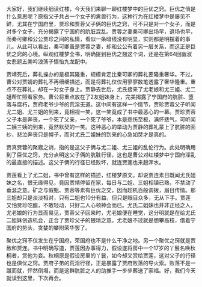
大家好，我们继续细读红楼，今天我们来聊一聊红楼梦中的巨优之窍。巨优之俏是什么意思呢？原指父子共占一个女子的禽兽行为，这种行为在红楼梦中是屡见不鲜，尤其在宁国府里，贾珍和贾蓉父子俩的巨优之窍，可不只是对一个女子，而是对多个女子，充分揭露了宁国府的肮脏混乱。贾蓉之妻秦可卿出场早，退场也早，而秦可卿和公公贾珍之间的私情，看似一条暗线没有明显，实则都是明摆着的事儿。从此可以看出，秦可卿虽是贾蓉之妻，却和公公有着另一层关系，而这正是巨优之窍的心境。纵观红楼梦全书，明确提到巨优之翘这个词，还是在第64回幽淑女悲题五美吟浪荡子情怡九龙配中。

贾靖死后，葬礼操办的是极其隆重，规模肯定比秦可卿的葬礼要隆重奢华。不过，曹公对贾婧的葬礼不再细细描述，而是将葬礼仅仅用寥寥数笔透露了奢华隆重。重点不在葬礼，却在一对女子身上。贾静去世后，尤氏接来了尤老娘和尤三姐、尤二姐帮忙照看家务。曹公将重点放在了2友姐妹身上，完美揭露了宁国府的肮脏、堕落与腐朽，贾府老爷少爷的荒淫无道。这中间有这样一个情节，贾珍贾蓉父子听闻尤二姐、尤三姐的到来，竟相视一笑，这一笑竟成了书中最恶心的一幕。贾珍贾蓉父子本是奔丧，一个死了父亲，一个死了爷爷，本是悲伤至极，满怀悲气，可听闻二姨三姨的到来，竟然默契的一笑。这种恶心的举动为贾静的葬礼蒙上了肮脏的面纱，悲泣奔丧只是幌子，而对尤氏二姐妹的到来的心急如焚才是真的。

贾真贾蓉的聚麀之诮，指的是这父子俩与尤二姐、尤三姐的乱伦行为。此处明确用到了巨优之窍，充分点明这父子俩的肮脏行径，这也是曹公对红楼梦中宁国府淫乱的最直接的描述。这父子俩的行径已经败坏，就连贾莲也来趟浑水。

贾莲看上了尤二姐，书中曾有这样的描述，红楼梦原文。却说贾连素日既闻尤氏姐妹之名，恨无缘得见，竟因贾靖停留在家，每日与二姐、三姐相镇已熟，不禁动了垂涎之意。矿之与假甄、贾蓉等素有巨优之交，因而趁机百般调拨，眉目传情。那三姐却只是淡淡相对，只有二姐也10分有益，但只是眼目众多，无从下手。贾莲又怕贾珍吃醋，不敢轻动，只好二人心领神会而已。尤氏二姐妹也并非正经之人，尤老娘的行为显而易见，贾蓉父子回来时，尤老娘便在睡觉，这分明就是在给尤氏二姐妹创造机会，正合了贾珍父子的猥琐之意。尤老娘不过就是想攀高枝，借着宁国府的势头，贪婪的攀附荣华罢了。

聚优之窍不仅发生在宁国府，荣国府也不是什么干净之地。另一个聚优之窍就是贾赦和贾连。书中明确写道，贾莲因办事得力，假设遂将房中一个17岁的丫鬟名唤秋桐者，赏他为妾。秋桐原是假设房里的丫鬟，如今却又赏给贾莲，这对父子的行径也是俱优之窍。贾府子弟的荒淫行径，正是暴露了贾府败落的导火索。败落不是一蹴而就，怦然倒塌，而是这群肮脏之人的助推手一步步葬送了家福。好，我们今天就读到这里，下次再会。


